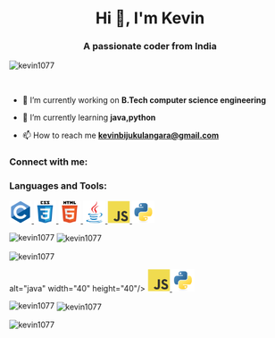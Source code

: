 <h1 align="center">Hi 👋, I'm Kevin</h1>
<h3 align="center">A passionate coder from India</h3>

<p align="left"> <img src="https://komarev.com/ghpvc/?username=kevin1077&label=Profile%20views&color=0e75b6&style=flat" alt="kevin1077" /> </p>

<p align="left"> <a href="https://twitter.com/" target="blank"><img src="https://img.shields.io/twitter/follow/?logo=twitter&style=for-the-badge" alt="" /></a> </p>

- 🔭 I’m currently working on **B.Tech computer science engineering**

- 🌱 I’m currently learning **java,python**

- 📫 How to reach me **kevinbijukulangara@gmail.com**

<h3 align="left">Connect with me:</h3>
<p align="left">
</p>

<h3 align="left">Languages and Tools:</h3>
<p align="left"> <a href="https://www.cprogramming.com/" target="_blank" rel="noreferrer"> <img src="https://raw.githubusercontent.com/devicons/devicon/master/icons/c/c-original.svg" alt="c" width="40" height="40"/> </a> <a href="https://www.w3schools.com/css/" target="_blank" rel="noreferrer"> <img src="https://raw.githubusercontent.com/devicons/devicon/master/icons/css3/css3-original-wordmark.svg" alt="css3" width="40" height="40"/> </a> <a href="https://www.w3.org/html/" target="_blank" rel="noreferrer"> <img src="https://raw.githubusercontent.com/devicons/devicon/master/icons/html5/html5-original-wordmark.svg" alt="html5" width="40" height="40"/> </a> <a href="https://www.java.com" target="_blank" rel="noreferrer"> <img src="https://raw.githubusercontent.com/devicons/devicon/master/icons/java/java-original.svg" alt="java" width="40" height="40"/> </a> <a href="https://developer.mozilla.org/en-US/docs/Web/JavaScript" target="_blank" rel="noreferrer"> <img src="https://raw.githubusercontent.com/devicons/devicon/master/icons/javascript/javascript-original.svg" alt="javascript" width="40" height="40"/> </a> <a href="https://www.python.org" target="_blank" rel="noreferrer"> <img src="https://raw.githubusercontent.com/devicons/devicon/master/icons/python/python-original.svg" alt="python" width="40" height="40"/> </a> </p>

<p><img align="left" src="https://github-readme-stats.vercel.app/api/top-langs?username=kevin1077&show_icons=true&locale=en&layout=compact" alt="kevin1077" /></p>

<p>&nbsp;<img align="center" src="https://github-readme-stats.vercel.app/api?username=kevin1077&show_icons=true&locale=en" alt="kevin1077" /></p>

<p><img align="center" src="https://github-readme-streak-stats.herokuapp.com/?user=kevin1077&" alt="kevin1077" /></p>
 alt="java" width="40" height="40"/> </a> <a href="https://developer.mozilla.org/en-US/docs/Web/JavaScript" target="_blank" rel="noreferrer"> <img src="https://raw.githubusercontent.com/devicons/devicon/master/icons/javascript/javascript-original.svg" alt="javascript" width="40" height="40"/> </a> <a href="https://www.python.org" target="_blank" rel="noreferrer"> <img src="https://raw.githubusercontent.com/devicons/devicon/master/icons/python/python-original.svg" alt="python" width="40" height="40"/> </a> </p>

<p><img align="left" src="https://github-readme-stats.vercel.app/api/top-langs?username=kevin1077&show_icons=true&locale=en&layout=compact" alt="kevin1077" /></p>

<p>&nbsp;<img align="center" src="https://github-readme-stats.vercel.app/api?username=kevin1077&show_icons=true&locale=en" alt="kevin1077" /></p>

<p><img align="center" src="https://github-readme-streak-stats.herokuapp.com/?user=kevin1077&" alt="kevin1077" /></p>
